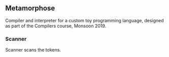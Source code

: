 ## Metamorphose

Compiler and interpreter for a custom toy programming language, designed as part of the Compilers course, Monsoon 2019. 

### Scanner

Scanner scans the tokens. 
